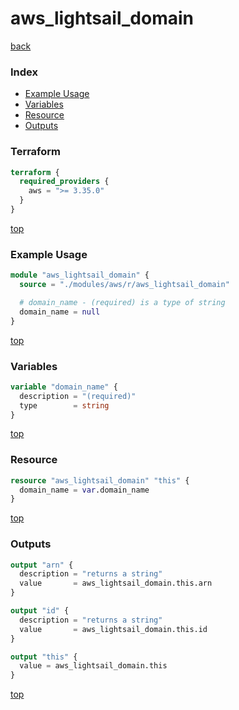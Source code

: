 # aws_lightsail_domain

[back](../aws.md)

### Index

- [Example Usage](#example-usage)
- [Variables](#variables)
- [Resource](#resource)
- [Outputs](#outputs)

### Terraform

```terraform
terraform {
  required_providers {
    aws = ">= 3.35.0"
  }
}
```

[top](#index)

### Example Usage

```terraform
module "aws_lightsail_domain" {
  source = "./modules/aws/r/aws_lightsail_domain"

  # domain_name - (required) is a type of string
  domain_name = null
}
```

[top](#index)

### Variables

```terraform
variable "domain_name" {
  description = "(required)"
  type        = string
}
```

[top](#index)

### Resource

```terraform
resource "aws_lightsail_domain" "this" {
  domain_name = var.domain_name
}
```

[top](#index)

### Outputs

```terraform
output "arn" {
  description = "returns a string"
  value       = aws_lightsail_domain.this.arn
}

output "id" {
  description = "returns a string"
  value       = aws_lightsail_domain.this.id
}

output "this" {
  value = aws_lightsail_domain.this
}
```

[top](#index)